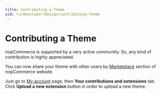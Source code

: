 ```yaml
---
title: Contributing a Theme
uid: ru/developer/design/contributing-theme
---
```


# Contributing a Theme

nopCommerce is supported by a very active community. So, any kind of contribution is highly appreciated.

You can now share your theme with other users by [Marketplace](https://www.nopcommerce.com/marketplace.aspx) section of nopCommerce website.

Just go to [My account](https://www.nopcommerce.com/account.aspx) page, then **Your contributions and extensions** tab. Click **Upload a new extension** button in order to upload a new theme.